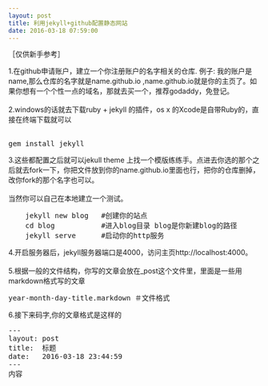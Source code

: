 ```yaml
---
layout: post
title: 利用jekyll+github配置静态网站
date: 2016-03-18 07:59:00
---
```


［仅供新手参考］

1.在github申请账户，建立一个你注册账户的名字相关的仓库. 例子: 我的账户是name,那么仓库的名字就是name.github.io
,name.github.io就是你的主页了。如果你想有一个个性一点的域名，那就去买一个，推荐godaddy，免登记。<br/><br/>
2.windows的话就去下载ruby + jekyll 的插件，os x 的Xcode是自带Ruby的，直接在终端下载就可以<br/><br/>
  <pre>gem install jekyll</pre>
3.这些都配置之后就可以jekull theme 上找一个模版练练手。点进去你选的那个之后就去fork一下，你把文件放到你的name.github.io里面也行，把你的仓库删掉，改你fork的那个名字也可以。
<br/><br/>当然你可以自己在本地建立一个测试。
  <pre>
    jekyll new blog   #创建你的站点
    cd blog    	      #进入blog目录 blog是你新建blog的路径
    jekyll serve      #启动你的http服务</pre>
4.开启服务器后，jekyll服务器端口是4000，访问主页http://localhost:4000。<br/><br/>
5.根据一般的文件结构，你写的文章会放在_post这个文件里，里面是一些用markdown格式写的文章
  <pre>year-month-day-title.markdown ＃文件格式</pre>
6.接下来码字,你的文章格式是这样的
<pre>
---
layout: post
title:  标题
date:   2016-03-18 23:44:59
---
内容
</pre>

<div class="ds-thread" data-thread-key="" data-title="利用jekyll+github配置静态网站" data-url="http://wotocheng.com/daily/2016-03-18-jekyll+github/"></div>
<!-- 多说评论框 end -->
<!-- 多说公共JS代码 start (一个网页只需插入一次) -->
<script type="text/javascript">
var duoshuoQuery = {short_name:"wotojc"};
(function() {
  var ds = document.createElement('script');
  ds.type = 'text/javascript';ds.async = true;
  ds.src = (document.location.protocol == 'https:' ? 'https:' : 'http:') + '//static.duoshuo.com/embed.js';
  ds.charset = 'UTF-8';
  (document.getElementsByTagName('head')[0]
   || document.getElementsByTagName('body')[0]).appendChild(ds);
})();
</script>
